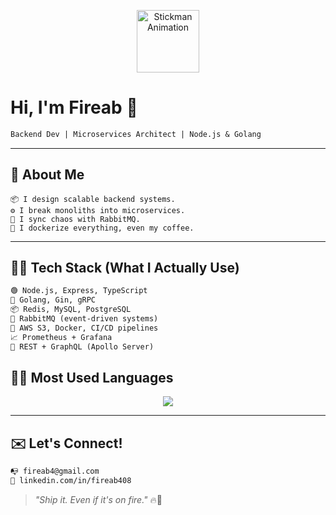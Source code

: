 
<p align="center">
  <img src="https://media.giphy.com/media/3o7TKtnuHOHHUjR38Y/giphy.gif" width="100" alt="Stickman Animation" />
</p>


# Hi, I'm Fireab 👋

```txt
Backend Dev | Microservices Architect | Node.js & Golang 
```

---

## 🧠  About Me

```
📦 I design scalable backend systems.
⚙️ I break monoliths into microservices.
🔄 I sync chaos with RabbitMQ.
🐳 I dockerize everything, even my coffee.
```

---

## 👨‍💻 Tech Stack (What I Actually Use)

```txt
🟢 Node.js, Express, TypeScript
🐹 Golang, Gin, gRPC
📦 Redis, MySQL, PostgreSQL
📨 RabbitMQ (event-driven systems)
📁 AWS S3, Docker, CI/CD pipelines
📈 Prometheus + Grafana
🧠 REST + GraphQL (Apollo Server)
```

## 🧑‍💻 Most Used Languages

<p align="center">
  <img src="https://github-readme-stats.vercel.app/api/top-langs/?username=fireab&layout=compact&theme=tokyonight&langs_count=6" />
</p>


---

## ✉️ Let's Connect!

```txt
📭 fireab4@gmail.com
💼 linkedin.com/in/fireab408
```





> _"Ship it. Even if it's on fire."_ 🔥🚢
